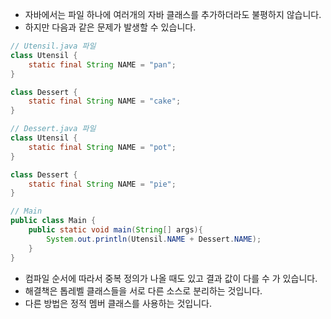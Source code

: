 * 자바에서는 파일 하나에 여러개의 자바 클래스를 추가하더라도 불평하지 않습니다. 
* 하지만 다음과 같은 문제가 발생할 수 있습니다.
```java
// Utensil.java 파일
class Utensil {
    static final String NAME = "pan";
}

class Dessert {
    static final String NAME = "cake";
}

// Dessert.java 파일
class Utensil {
    static final String NAME = "pot";
}

class Dessert {
    static final String NAME = "pie";
}

// Main
public class Main {
    public static void main(String[] args){
        System.out.println(Utensil.NAME + Dessert.NAME);
    }
}
```
* 컴파일 순서에 따라서 중복 정의가 나올 때도 있고 결과 값이 다를 수 가 있습니다.
* 해결책은 톱레벨 클래스들을 서로 다른 소스로 분리하는 것입니다. 
* 다른 방법은 정적 멤버 클래스를 사용하는 것입니다. 
